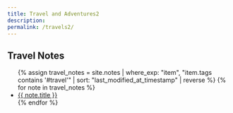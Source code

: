 ```yaml
---
title: Travel and Adventures2
description: 
permalink: /travels2/
---
```




<h2>Travel Notes</h2>
<ul>
  {% assign travel_notes = site.notes | where_exp: "item", "item.tags contains '#travel'" | sort: "last_modified_at_timestamp" | reverse %}
  {% for note in travel_notes %}
    <li>
      <a class="internal-link" href="{{ site.baseurl }}{{ note.url }}">{{ note.title }}</a>
    </li>
  {% endfor %}
</ul>